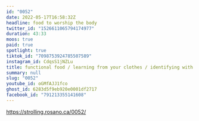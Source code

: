 ```yaml
---
id: "0052"
date: 2022-05-17T16:58:32Z
headline: food to worship the body
twitter_id: "1526611065794174977"
duration: 43:33
moos: true
paid: true
spotlight: true
tiktok_id: "7098753924785507589"
instagram_id: CdqsS1jNZLu
title: functional food / learning from your clothes / identifying with a profile
summary: null
slug: "0052"
youtube_id: oGMfAJJ1fco
ghost_id: 6283d5f9eb920e0001df2717
facebook_id: "791213355141608"
---
```

https://strolling.rosano.ca/0052/
